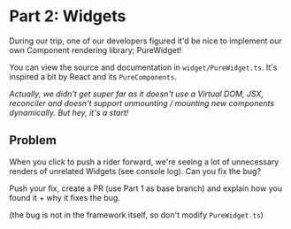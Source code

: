 # Part 2: Widgets

During our trip, one of our developers figured it'd be nice to implement our own Component rendering library; PureWidget!

You can view the source and documentation in `widget/PureWidget.ts`. It's inspired a bit by React and its `PureComponents`.

_Actually, we didn't get super far as it doesn't use a Virtual DOM, JSX, reconciler and doesn't support unmounting / mounting new components dynamically. But hey, it's a start!_

## Problem

When you click to push a rider forward, we're seeing a lot of unnecessary renders of unrelated Widgets (see console log). Can you fix the bug?

Push your fix, create a PR (use Part 1 as base branch) and explain how you found it + why it fixes the bug.

(the bug is not in the framework itself, so don't modify `PureWidget.ts`)
